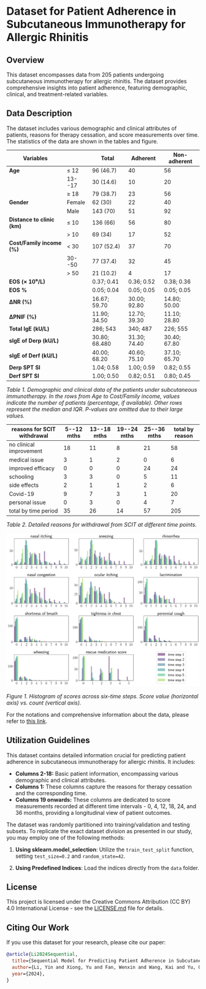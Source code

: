 # Dataset for Patient Adherence in Subcutaneous Immunotherapy for Allergic Rhinitis

## Overview
This dataset encompasses data from 205 patients undergoing subcutaneous immunotherapy for allergic rhinitis. The dataset provides comprehensive insights into patient adherence, featuring demographic, clinical, and treatment-related variables. 

## Data Description

The dataset includes various demographic and clinical attributes of patients, reasons for therapy cessation, and score measurements over time. The statistics of the data are shown in the tables and figure.


| **Variables**                 |              | **Total** | **Adherent** | **Non-adherent** |
|-------------------------------|--------------|-----------|--------------|------------------|
| **Age**                       | ≤ 12         | 96 (46.7) | 40           | 56               |
|                               | 13--17       | 30 (14.6) | 10           | 20               |
|                               | ≥ 18         | 79 (38.7) | 23           | 56               |
| **Gender**                    | Female       | 62 (30)   | 22           | 40               |
|                               | Male         | 143 (70)  | 51           | 92               |
| **Distance to clinic (km)**   | ≤ 10         | 136 (66)  | 56           | 80               |
|                               | > 10         | 69 (34)   | 17           | 52               |
| **Cost/Family income (%)**    | < 30         | 107 (52.4)| 37           | 70               |
|                               | 30--50       | 77 (37.4) | 32           | 45               |
|                               | > 50         | 21 (10.2) | 4            | 17               |
| **EOS (× 10⁹/L)**             |              | 0.37; 0.41| 0.36; 0.52   | 0.38; 0.36       |
| **EOS %**                     |              | 0.05; 0.04| 0.05; 0.05   | 0.05; 0.05       |
| **ΔNR (%)**                   |              | 16.67; 59.70 | 30.00; 92.80 | 14.80; 50.00  |
| **ΔPNIF (%)**                 |              | 11.90; 34.50 | 12.70; 39.30 | 11.10; 28.80  |
| **Total IgE (kU/L)**          |              | 286; 543  | 340; 487     | 226; 555        |
| **sIgE of Derp (kU/L)**       |              | 30.80; 68.480 | 31.30; 74.40 | 30.40; 67.80  |
| **sIgE of Derf (kU/L)**       |              | 40.00; 68.20 | 40.60; 75.10 | 37.10; 65.70  |
| **Derp SPT SI**               |              | 1.04; 0.58 | 1.00; 0.59   | 0.82; 0.55      |
| **Derf SPT SI**               |              | 1.00; 0.50 | 0.82; 0.51   | 0.80; 0.45      |

*Table 1. Demographic and clinical data of the patients under subcutaneous immunotherapy. In the rows from Age to Cost/Family income, values indicate the number of patients (percentage, if available). Other rows represent the median and IQR. P-values are omitted due to their large values.*



| reasons for SCIT withdrawal | 5--12 mths | 13--18 mths | 19--24 mths | 25--36 mths | total by reason |
| --------------------------- | ---------- | ----------- | ----------- | ----------- | --------------- |
| no clinical improvement     | 18         | 11          | 8           | 21          | 58              |
| medical issue               | 3          | 1           | 2           | 0           | 6               |
| improved efficacy           | 0          | 0           | 0           | 24          | 24              |
| schooling                   | 3          | 3           | 0           | 5           | 11              |
| side effects                | 2          | 1           | 1           | 2           | 6               |
| Covid-19                    | 9          | 7          | 3           | 1           | 20             |
| personal issue              | 0         | 3         | 0          | 4          | 7              |
| total by time period        | 35         | 26          | 14          | 57        | 205             |

*Table 2. Detailed reasons for withdrawal from SCIT at different time points.*



![score_histogram](assets/score_histogram.jpg)

*Figure 1. Histogram of scores across six-time steps. Score value (horizontal axis) vs. count (vertical axis).*



For the notations and comprehensive information about the data, please refer to [this link](<insert-link-here>).

## Utilization Guidelines

This dataset contains detailed information crucial for predicting patient adherence in subcutaneous immunotherapy for allergic rhinitis. It includes:

- **Columns 2-18:** Basic patient information, encompassing various demographic and clinical attributes.
- **Columns 1:** These columns capture the reasons for therapy cessation and the corresponding time. 
- **Columns 19 onwards:** These columns are dedicated to score measurements recorded at different time intervals - 0, 4, 12, 18, 24, and 36 months, providing a longitudinal view of patient outcomes. 

The dataset was randomly partitioned into training/validation and testing subsets. To replicate the exact dataset division as presented in our study, you may employ one of the following methods:

1. **Using sklearn.model_selection**:
   Utilize the `train_test_split` function, setting `test_size=0.2` and `random_state=42`.

2. **Using Predefined Indices**:
   Load the indices directly from the `data` folder.

## License

This project is licensed under the Creative Commons Attribution (CC BY) 4.0 International License - see the [LICENSE.md](LICENSE.md) file for details.

## Citing Our Work
If you use this dataset for your research, please cite our paper:

```bibtex
@article{Li2024Sequential,
  title={Sequential Model for Predicting Patient Adherence in Subcutaneous Immunotherapy for Allergic Rhinitis},
  author={Li, Yin and Xiong, Yu and Fan, Wenxin and Wang, Kai and Yu, Qingqing and Si, Liping and van der Smagt, Patrick and Tang, Jun and Chen, Nutan},
  year={2024},
}
```